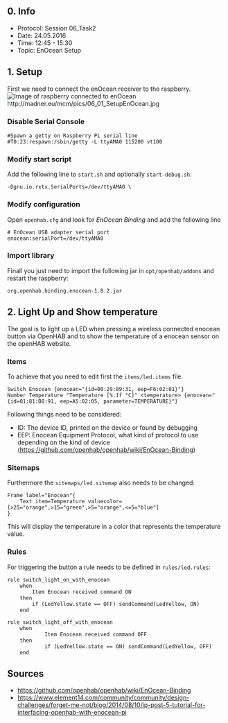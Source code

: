 ## 0. Info
- Protocol: Session 06_Task2
- Date: 24.05.2016
- Time: 12:45 - 15:30
- Topic: EnOcean Setup

## 1. Setup
First we need to connect the enOcean receiver to the raspberry.
![Image of raspberry connected to enOcean <http://madner.eu/mcm/pics/06_01_SetupEnOcean.jpg>](http://madner.eu/mcm/pics/06_01_SetupEnOcean.jpg "Setup EnOcean")

### Disable Serial Console

    #Spawn a getty on Raspberry Pi serial line
    #T0:23:respawn:/sbin/getty -L ttyAMA0 115200 vt100
    
### Modify start script
Add the following line to ```start.sh``` and optionally ```start-debug.sh```:

    -Dgnu.io.rxtx.SerialPorts=/dev/ttyAMA0 \
    
### Modify configuration
Open ```openhab.cfg``` and look for *EnOcean Binding* and add the following line

    # EnOcean USB adapter serial port   
    enocean:serialPort=/dev/ttyAMA0
    
### Import library
Finall you just need to import the following jar in ```opt/openhab/addons``` and restart the raspberry:
    
    org.openhab.binding.enocean-1.8.2.jar
    
## 2. Light Up and Show temperature
The goal is to light up a LED when pressing a wireless connected enocean button via OpenHAB and to show the temperature of a enocean sensor on the openHAB website.

### Items
To achieve that you need to edit first the ```items/led.items``` file.

    Switch Enocean {enocean="{id=00:29:89:31, eep=F6:02:01}"}
    Number Temperature "Temperature [%.1f °C]" <temperature> {enocean="{id=01:81:B8:91, eep=A5:02:05, parameter=TEMPERATURE}"}
    
Following things need to be considered:

- ID: The device ID, printed on the device or found by debugging
- EEP: Enocean Equipment Protocol, what kind of protocol to use depending on the kind of device (<https://github.com/openhab/openhab/wiki/EnOcean-Binding>)

### Sitemaps
Furthermore the ```sitemaps/led.sitemap``` also needs to be changed:
    
    Frame label="Enocean"{
		Text item=Temperature valuecolor=[>25="orange",>15="green",>5="orange",<=5="blue"]
	}
	
This will display the temperature in a color that represents the temperature value.

### Rules
For triggering the button a rule needs to be defined in ```rules/led.rules```:

    rule switch_light_on_with_enocean
        when
        	Item Enocean received command ON
        then
        	if (LedYellow.state == OFF) sendCommand(LedYellow, ON)
        end
    
    rule switch_light_off_with_enocean
        when
                Item Enocean received command OFF
        then
                if (LedYellow.state == ON) sendCommand(LedYellow, OFF)
        end
		
		
		
## Sources
- <https://github.com/openhab/openhab/wiki/EnOcean-Binding>
- <https://www.element14.com/community/community/design-challenges/forget-me-not/blog/2014/08/10/ip-post-5-tutorial-for-interfacing-openhab-with-enocean-pi>